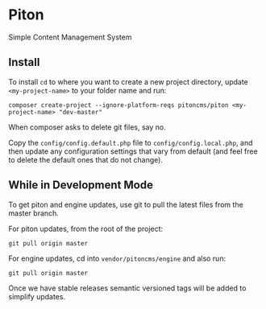 # Piton
Simple Content Management System

## Install
To install `cd` to where you want to create a new project directory, update `<my-project-name>` to your folder name and run:

```
composer create-project --ignore-platform-reqs pitoncms/piton <my-project-name> "dev-master"
```

When composer asks to delete git files, say no.

Copy the `config/config.default.php` file to `config/config.local.php`, and then update any configuration settings that vary from default (and feel free to delete the default ones that do not change).

## While in Development Mode
To get piton and engine updates, use git to pull the latest files from the master branch.

For piton updates, from the root of the project:

```
git pull origin master
```

For engine updates, cd into `vendor/pitoncms/engine` and also run:

```
git pull origin master
```

Once we have stable releases semantic versioned tags will be added to simplify updates.
